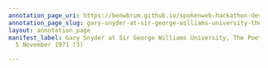 ```yaml
---
annotation_page_uri: https://benwbrum.github.io/spokenweb-hackathon-development/annotations/gary-snyder-at-sir-george-williams-university-the-poetry-series-5-november-1971-3--canvas-1-audience-member-2.json
annotation_page_slug: gary-snyder-at-sir-george-williams-university-the-poetry-series-5-november-1971-3--canvas-1-audience-member-2
layout: annotation_page
manifest_label: Gary Snyder at Sir George Williams University, The Poetry Series,
  5 November 1971 (3)

---
```

